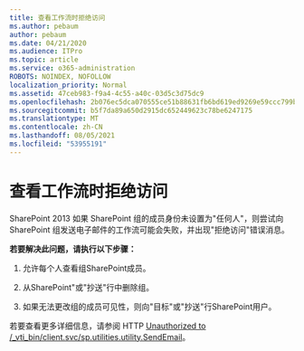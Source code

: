 ```yaml
---
title: 查看工作流时拒绝访问
ms.author: pebaum
author: pebaum
ms.date: 04/21/2020
ms.audience: ITPro
ms.topic: article
ms.service: o365-administration
ROBOTS: NOINDEX, NOFOLLOW
localization_priority: Normal
ms.assetid: 47ceb983-f9a4-4c55-a40c-03d5c3d75dc9
ms.openlocfilehash: 2b076ec5dca070555ce51b88631fb6bd619ed9269e59ccc799b23b8b95547c16
ms.sourcegitcommit: b5f7da89a650d2915dc652449623c78be6247175
ms.translationtype: MT
ms.contentlocale: zh-CN
ms.lasthandoff: 08/05/2021
ms.locfileid: "53955191"
---
```

# <a name="access-denied-when-viewing-a-workflow"></a>查看工作流时拒绝访问

SharePoint 2013 如果 SharePoint 组的成员身份未设置为"任何人"，则尝试向 SharePoint 组发送电子邮件的工作流可能会失败，并出现"拒绝访问"错误消息。
  
 **若要解决此问题，请执行以下步骤：**
  
 1. 允许每个人查看组SharePoint成员。
  
 2. 从SharePoint"或"抄送"行中删除组。
  
 3. 如果无法更改组的成员可见性，则向"目标"或"抄送"行SharePoint用户。
  
若要查看更多详细信息，请参阅 HTTP [Unauthorized to /_vti_bin/client.svc/sp.utilities.utility.SendEmail](https://go.microsoft.com/fwlink/?linkid=2044694&amp;clcid=0x409)。
  